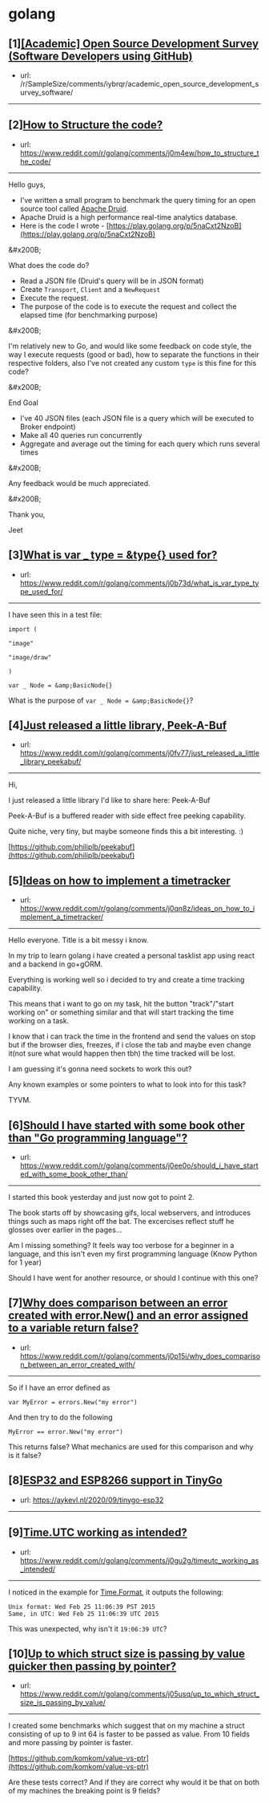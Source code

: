 # golang
## [1][[Academic] Open Source Development Survey (Software Developers using GitHub)](https://www.reddit.com/r/golang/comments/j0ovtc/academic_open_source_development_survey_software/)
- url: /r/SampleSize/comments/iybrqr/academic_open_source_development_survey_software/
---

## [2][How to Structure the code?](https://www.reddit.com/r/golang/comments/j0m4ew/how_to_structure_the_code/)
- url: https://www.reddit.com/r/golang/comments/j0m4ew/how_to_structure_the_code/
---
Hello guys,

* I've written a small program to benchmark the query timing for an open source tool called [Apache Druid](https://druid.apache.org/).
* Apache Druid is a high performance real-time analytics database.
* Here is the code I wrote - [https://play.golang.org/p/5naCxt2NzoB](https://play.golang.org/p/5naCxt2NzoB)

&amp;#x200B;

What does the code do?

* Read a JSON file (Druid's query will  be in JSON format)
* Create `Transport`, `Client` and a `NewRequest`
* Execute the request.
* The purpose of the code is to execute the request and collect the elapsed time (for benchmarking purpose)

&amp;#x200B;

I'm relatively new to Go, and would like some feedback on code style, the way I execute requests (good or bad), how to separate the functions in their respective folders, also I've not created any custom `type` is this fine for this code?

&amp;#x200B;

End Goal

* I've 40 JSON files (each JSON file is a query which will be executed to Broker endpoint)
* Make all 40 queries run concurrently
* Aggregate and average out the timing for each query which runs several times

&amp;#x200B;

Any feedback would be much appreciated.

&amp;#x200B;

Thank you,

Jeet
## [3][What is var _ type = &amp;type{} used for?](https://www.reddit.com/r/golang/comments/j0b73d/what_is_var_type_type_used_for/)
- url: https://www.reddit.com/r/golang/comments/j0b73d/what_is_var_type_type_used_for/
---
I have seen this in a test file:

    import (
    
    "image"
    
    "image/draw"
    
    )
    
    var _ Node = &amp;BasicNode{}

What is the purpose of `var _ Node = &amp;BasicNode{}`?
## [4][Just released a little library, Peek-A-Buf](https://www.reddit.com/r/golang/comments/j0fv77/just_released_a_little_library_peekabuf/)
- url: https://www.reddit.com/r/golang/comments/j0fv77/just_released_a_little_library_peekabuf/
---
Hi,

I just released a little library I'd like to share here: Peek-A-Buf

Peek-A-Buf is a buffered reader with side effect free peeking capability.

Quite niche, very tiny, but maybe someone finds this a bit interesting. :)

[https://github.com/philiplb/peekabuf](https://github.com/philiplb/peekabuf)
## [5][Ideas on how to implement a timetracker](https://www.reddit.com/r/golang/comments/j0qn8z/ideas_on_how_to_implement_a_timetracker/)
- url: https://www.reddit.com/r/golang/comments/j0qn8z/ideas_on_how_to_implement_a_timetracker/
---
Hello everyone. Title is a bit messy i know.  


In my trip to learn golang i have created a personal tasklist app using react and a backend in go+gORM.

Everything is working well so i decided to try and create a time tracking capability.

This means that i want to go on my task, hit the button "track"/"start working on" or something similar and that will start tracking the time working on a task.

I know that i can track the time in the frontend and send the values on stop but if the browser dies, freezes, if i close the tab and maybe even change it(not sure what would happen then tbh) the time tracked will be lost.

I am guessing it's gonna need sockets to work this out?

Any known examples or some pointers to what to look into for this task?

TYVM.
## [6][Should I have started with some book other than "Go programming language"?](https://www.reddit.com/r/golang/comments/j0ee0o/should_i_have_started_with_some_book_other_than/)
- url: https://www.reddit.com/r/golang/comments/j0ee0o/should_i_have_started_with_some_book_other_than/
---
I started this book yesterday and just now got to point 2.

The book starts off by showcasing gifs, local webservers, and introduces things such as maps right off the bat. The excercises reflect stuff he glosses over earlier in the pages...

Am I missing something? It feels way too verbose for a beginner in a language, and this isn't even my first programming language (Know Python for 1 year)

Should I have went for another resource, or should I continue with this one?
## [7][Why does comparison between an error created with error.New() and an error assigned to a variable return false?](https://www.reddit.com/r/golang/comments/j0p15i/why_does_comparison_between_an_error_created_with/)
- url: https://www.reddit.com/r/golang/comments/j0p15i/why_does_comparison_between_an_error_created_with/
---
So if I have an error defined as

`var MyError = errors.New("my error")`

And then try to do the following 

`MyError == error.New("my error")`

This returns false? What mechanics are used for this comparison and why is it false?
## [8][ESP32 and ESP8266 support in TinyGo](https://www.reddit.com/r/golang/comments/j027qe/esp32_and_esp8266_support_in_tinygo/)
- url: https://aykevl.nl/2020/09/tinygo-esp32
---

## [9][Time.UTC working as intended?](https://www.reddit.com/r/golang/comments/j0gu2g/timeutc_working_as_intended/)
- url: https://www.reddit.com/r/golang/comments/j0gu2g/timeutc_working_as_intended/
---
I noticed in the example for [Time.Format](https://golang.org/pkg/time/#Time.Format), it outputs the following:

    Unix format: Wed Feb 25 11:06:39 PST 2015
    Same, in UTC: Wed Feb 25 11:06:39 UTC 2015

This was unexpected, why isn't it `19:06:39 UTC`?
## [10][Up to which struct size is passing by value quicker then passing by pointer?](https://www.reddit.com/r/golang/comments/j05usq/up_to_which_struct_size_is_passing_by_value/)
- url: https://www.reddit.com/r/golang/comments/j05usq/up_to_which_struct_size_is_passing_by_value/
---
I created some benchmarks which suggest that on my machine a struct consisting of up to 9 int 64 is faster to be passed as value. From 10 fields and more passing by pointer is faster.

[https://github.com/komkom/value-vs-ptr](https://github.com/komkom/value-vs-ptr)

Are these tests correct? And if they are correct why would it be that on both of my machines the breaking point is 9 fields?
